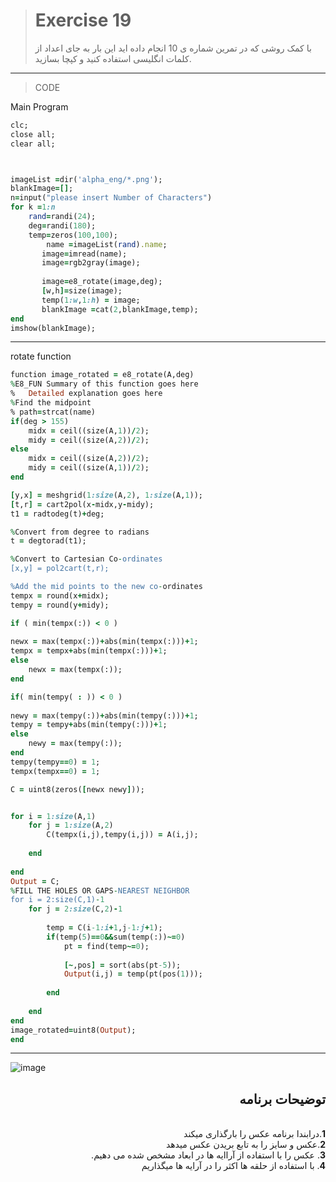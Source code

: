 
> # Exercise 19
>با کمک روشی که در تمرین شماره ی 10 انجام داده اید این بار به جای اعداد از کلمات انگلیسی استفاده کنید و کپچا بسازید.
***
>CODE

Main Program
```ruby
clc;
close all;
clear all;



imageList =dir('alpha_eng/*.png');
blankImage=[];
n=input("please insert Number of Characters")
for k =1:n
    rand=randi(24);
    deg=randi(180);
    temp=zeros(100,100);
        name =imageList(rand).name;
       image=imread(name);
       image=rgb2gray(image);
       
       image=e8_rotate(image,deg);
       [w,h]=size(image);
       temp(1:w,1:h) = image;
       blankImage =cat(2,blankImage,temp);
end
imshow(blankImage);
```
****
rotate function
```ruby
function image_rotated = e8_rotate(A,deg)
%E8_FUN Summary of this function goes here
%   Detailed explanation goes here
%Find the midpoint
% path=strcat(name)
if(deg > 155)
    midx = ceil((size(A,1))/2);
    midy = ceil((size(A,2))/2);
else
    midx = ceil((size(A,2))/2);
    midy = ceil((size(A,1))/2);
end

[y,x] = meshgrid(1:size(A,2), 1:size(A,1));
[t,r] = cart2pol(x-midx,y-midy);
t1 = radtodeg(t)+deg;

%Convert from degree to radians
t = degtorad(t1);

%Convert to Cartesian Co-ordinates
[x,y] = pol2cart(t,r);

%Add the mid points to the new co-ordinates
tempx = round(x+midx);
tempy = round(y+midy);

if ( min(tempx(:)) < 0 )
   
newx = max(tempx(:))+abs(min(tempx(:)))+1;
tempx = tempx+abs(min(tempx(:)))+1;
else
    newx = max(tempx(:));
end

if( min(tempy( : )) < 0 )
   
newy = max(tempy(:))+abs(min(tempy(:)))+1;
tempy = tempy+abs(min(tempy(:)))+1;
else
    newy = max(tempy(:));
end
tempy(tempy==0) = 1;
tempx(tempx==0) = 1;

C = uint8(zeros([newx newy]));


for i = 1:size(A,1)
    for j = 1:size(A,2)
        C(tempx(i,j),tempy(i,j)) = A(i,j);
       
    end
  
end
Output = C;
%FILL THE HOLES OR GAPS-NEAREST NEIGHBOR
for i = 2:size(C,1)-1
    for j = 2:size(C,2)-1
       
        temp = C(i-1:i+1,j-1:j+1);
        if(temp(5)==0&&sum(temp(:))~=0)
            pt = find(temp~=0);
           
            [~,pos] = sort(abs(pt-5));
            Output(i,j) = temp(pt(pos(1)));
          
        end
       
    end
end
image_rotated=uint8(Output);
end
```
***
![image](https://user-images.githubusercontent.com/48456571/113310193-37891f00-931d-11eb-939f-2b530b5bd3d0.png)

<div dir="rtl">
<h2>توضیحات برنامه</h2> <br />
 <b>1</b>.درابندا برنامه عکس را بارگذاری میکند<br />
<b>2</b>.عکس و سایز  را به تابع بریدن عکس میدهد <br />
<b>3</b>. عکس را با استفاده از آراایه ها در ابعاد مشخص شده می دهیم.<br />
<b>4</b>. با استفاده از حلقه ها اکثر را در آرایه ها میگذاریم
    
</div>
